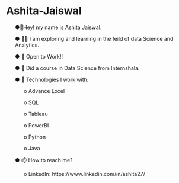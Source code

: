 # Ashita-Jaiswal
<ul> ●📍Hey! my name is Ashita Jaiswal. </ul>
<ul> ● 😶‍🌫️ I am exploring and learning in the feild of data Science and Analytics. </ul>
<ul> ● 👀 Open to Work!! </ul>
<ul> ● 🌱 Did a course in Data Science from Internshala. </ul>
<ul> ● 🔭 Technologies I work with:
<ul>
       o Advance Excel
</ul>
<ul>
       o SQL
</ul>
<ul>
       o Tableau
</ul>
<ul>
       o PowerBI
</ul>
<ul>
       o Python
</ul>
<ul>
       o Java
</ul>

</ul>
<ul> ● 📫 How to reach me?
       <ul> o LinkedIn: https://www.linkedin.com/in/ashita27/
</ul>
</ul>

<!--
**ashita27/ashita27** is a ✨ _special_ ✨ repository because its `README.md` (this file) appears on your GitHub profile.

Here are some ideas to get you started:

- 🔭 I’m currently working on ...
- 🌱 I’m currently learning ...
- 👯 I’m looking to collaborate on ...
- 🤔 I’m looking for help with ...
- 💬 Ask me about ...
- 📫 How to reach me: ...
- 😄 Pronouns: ...
- ⚡ Fun fact: ...
-->
